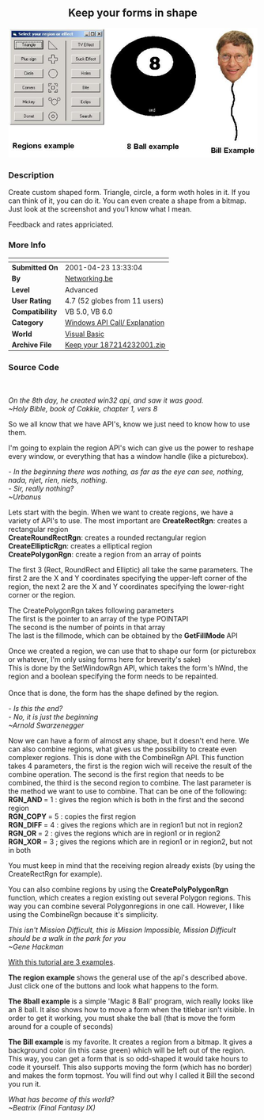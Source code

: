 ﻿<div align="center">

## Keep your forms in shape

<img src="PIC2001423742543117.jpg">
</div>

### Description

Create custom shaped form. Triangle, circle, a form woth holes in it. If you can think of it, you can do it. You can even create a shape from a bitmap. Just look at the screenshot and you'l know what I mean.

Feedback and rates appriciated.
 
### More Info
 


<span>             |<span>
---                |---
**Submitted On**   |2001-04-23 13:33:04
**By**             |[Networking\.be](https://github.com/Planet-Source-Code/PSCIndex/blob/master/ByAuthor/networking-be.md)
**Level**          |Advanced
**User Rating**    |4.7 (52 globes from 11 users)
**Compatibility**  |VB 5\.0, VB 6\.0
**Category**       |[Windows API Call/ Explanation](https://github.com/Planet-Source-Code/PSCIndex/blob/master/ByCategory/windows-api-call-explanation__1-39.md)
**World**          |[Visual Basic](https://github.com/Planet-Source-Code/PSCIndex/blob/master/ByWorld/visual-basic.md)
**Archive File**   |[Keep your 187214232001\.zip](https://github.com/Planet-Source-Code/networking-be-keep-your-forms-in-shape__1-22627/archive/master.zip)





### Source Code

<P>
<EM>
    </EM>&nbsp;
</P>
<P>
<EM> On the 8th day,&nbsp;he
created win32 api, and saw it was good.</EM> <BR><EM>~Holy Bible, book of Cakkie,
chapter 1, vers 8</EM>
</P>
<P>So we all know that we have API's, know we just need to know how to use
them.</P>
<P>I'm going to explain the region API's wich can give us the power to reshape
every window, or everything that has a window handle (like a picturebox).</P>
<P><EM>- In the beginning there was nothing, as far as the eye can see, nothing,
nada, njet, rien, niets, nothing.<BR>- Sir, really nothing?<BR>~Urbanus</EM></P>
<P>Lets start with the begin. When we want to create regions, we have a variety
of API's to use. The most important are <STRONG>CreateRectRgn</STRONG>: creates
a rectangular region<BR><STRONG>CreateRoundRectRgn</STRONG>: creates a rounded
rectangular region<BR><STRONG>CreateEllipticRgn</STRONG>: creates a elliptical
region<BR><STRONG>CreatePolygonRgn</STRONG>: create a region from an array of
points</P>
<P>The first&nbsp;3 (Rect, RoundRect and Elliptic) all take the same parameters.
The first 2 are the X and Y coordinates specifying the upper-left corner of the
region, the&nbsp;next 2 are the X and Y coordinates specifying the lower-right
corner or the region.</P>
<P>The CreatePolygonRgn takes following parameters<BR>The first is&nbsp;the
pointer to an array of the type POINTAPI<BR>The second is the number of points
in that array<BR>The last is the fillmode, which can be obtained by the
<STRONG>GetFillMode </STRONG>API</P>
<P>Once we created a region, we can use that to shape our form (or picturebox or
whatever, I'm only using forms here for breverity's sake)<BR>This is done by the
SetWindowRgn API, which takes the form's hWnd, the region and a boolean
specifying the form needs to be repainted.<BR><BR>Once that is done, the form
has the shape&nbsp;defined by the region.</P>
<P><EM>- Is this the end?<BR>- No, it is&nbsp;just the beginning<BR>~Arnold
Swarzenegger</EM></P>
<P>Now we can have a form of almost any shape, but it doesn't end here. We can
also combine regions, what gives us the possibility to create even complexer
regions. This is done with the CombineRgn API. This function takes 4 parameters,
the first is the region wich will receive the result of the combine operation.
The second is the first region that needs to be combined, the third is the
second region to combine. The last parameter is the method we want to use to
combine. That can be one of the following:<BR><STRONG>RGN_AND </STRONG>= 1 :
gives the region which is both in the first and the second
region<BR><STRONG>RGN_COPY </STRONG>= 5 : copies the first
region<BR><STRONG>RGN_DIFF </STRONG>= 4 : gives the regions which are in region1
but not in region2<BR><STRONG>RGN_OR </STRONG>= 2 : gives the regions which are
in region1 or in region2<BR><STRONG>RGN_XOR </STRONG>= 3 ; gives the regions
which are in region1 or in region2, but not in both</P>
<P>You must keep in mind that the receiving region already exists (by using the
CreateRectRgn for example).</P>
<P>You can also combine regions by using the <STRONG>CreatePolyPolygonRgn
</STRONG>function, which creates a region existing out several Polygon regions.
This way you can combine several Polygonregions in one call. However, I like
using the CombineRgn because it's simplicity.</P>
<P><EM>This isn't Mission Difficult, this is Mission Impossible, Mission
Difficult should be a walk in the park for you<BR>~Gene Hackman</EM></P>
<P><U>With this tutorial are 3 examples</U>. </P>
<P><STRONG>The region example </STRONG>shows the general use of the api's
described above. Just click one of the buttons and look what happens to
the&nbsp;form.</P>
<P><STRONG>The 8ball example </STRONG>is a simple 'Magic 8 Ball' program, wich
really looks like an 8 ball. It also shows how to move a form when the titlebar
isn't visible. In order to get it working, you must shake the ball (that is move
the form around for a couple of seconds)</P>
<P><STRONG>The Bill example </STRONG>is my favorite. It creates a region from a
bitmap. It gives a background color (in this case green) which will be left out
of the region. This way, you can get a form that is so odd-shaped it would take
hours to code it yourself. This also supports moving the form (which has no
border) and makes the form topmost. You will find out why I called it Bill the
second you run it.</P>
<P><EM>What has become of this world?<BR>~Beatrix (Final Fantasy IX)</EM></P>
<P>&nbsp;</P>

